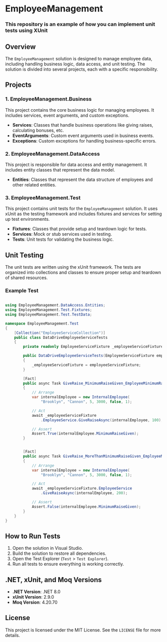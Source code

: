 # EmployeeManagement

### This repository is an example of how you can implement unit tests using XUnit

## Overview

The `EmployeeManagement` solution is designed to manage employee data, including handling business logic, data access, and unit testing. The solution is divided into several projects, each with a specific responsibility.

## Projects

### 1. EmployeeManagement.Business

This project contains the core business logic for managing employees. It includes services, event arguments, and custom exceptions.

- **Services**: Classes that handle business operations like giving raises, calculating bonuses, etc.
- **EventArguments**: Custom event arguments used in business events.
- **Exceptions**: Custom exceptions for handling business-specific errors.

### 2. EmployeeManagement.DataAccess

This project is responsible for data access and entity management. It includes entity classes that represent the data model.

- **Entities**: Classes that represent the data structure of employees and other related entities.

### 3. EmployeeManagement.Test

This project contains unit tests for the `EmployeeManagement` solution. It uses xUnit as the testing framework and includes fixtures and services for setting up test environments.

- **Fixtures**: Classes that provide setup and teardown logic for tests.
- **Services**: Mock or stub services used in testing.
- **Tests**: Unit tests for validating the business logic.

## Unit Testing

The unit tests are written using the xUnit framework. The tests are organized into collections and classes to ensure proper setup and teardown of shared resources.

### Example Test
```csharp

using EmployeeManagement.DataAccess.Entities;
using EmployeeManagement.Test.Fixtures;
using EmployeeManagement.Test.TestData;

namespace EmployeeManagement.Test
{
    [Collection("EmployeeServiceCollection")]
    public class DataDriveEmployeeServiceTests
    {
        private readonly EmployeeServiceFixture _employeeServiceFixture;

        public DataDriveEmployeeServiceTests(EmployeeServiceFixture employeeServiceFixture)
        {
            _employeeServiceFixture = employeeServiceFixture;
        }

        [Fact]
        public async Task GiveRaise_MinimumRaiseGiven_EmployeeMinimumRaiseGivenMustBeTrue()
        {
            // Arrange  
            var internalEmployee = new InternalEmployee(
                "Brooklyn", "Cannon", 5, 3000, false, 1);

            // Act
            await _employeeServiceFixture
                .EmployeeService.GiveRaiseAsync(internalEmployee, 100);

            // Assert
            Assert.True(internalEmployee.MinimumRaiseGiven);
        }


        [Fact]
        public async Task GiveRaise_MoreThanMinimumRaiseGiven_EmployeeMinimumRaiseGivenMustBeFalse()
        {
            // Arrange  
            var internalEmployee = new InternalEmployee(
                "Brooklyn", "Cannon", 5, 3000, false, 1);

            // Act 
            await _employeeServiceFixture.EmployeeService
                .GiveRaiseAsync(internalEmployee, 200);

            // Assert
            Assert.False(internalEmployee.MinimumRaiseGiven);
        }
    }
}
```

## How to Run Tests

1. Open the solution in Visual Studio.
2. Build the solution to restore all dependencies.
3. Open the Test Explorer (`Test` > `Test Explorer`).
4. Run all tests to ensure everything is working correctly.

## .NET, xUnit, and Moq Versions

- **.NET Version**: .NET 8.0
- **xUnit Version**: 2.9.0
- **Moq Version**: 4.20.70

## License

This project is licensed under the MIT License. See the `LICENSE` file for more details.
